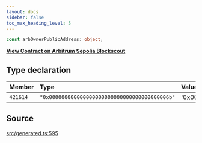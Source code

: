 ```yaml
---
layout: docs
sidebar: false
toc_max_heading_level: 5
---
```


```ts
const arbOwnerPublicAddress: object;
```

[**View Contract on Arbitrum Sepolia Blockscout**](https://sepolia-explorer.arbitrum.io/address/0x000000000000000000000000000000000000006b)

## Type declaration

| Member   | Type                                           | Value                                        |
| :------- | :--------------------------------------------- | :------------------------------------------- |
| `421614` | `"0x000000000000000000000000000000000000006b"` | '0x000000000000000000000000000000000000006b' |

## Source

[src/generated.ts:595](https://github.com/OffchainLabs/arbitrum-orbit-sdk/blob/cfcbd32d6879cf7817a33b24f062a0fd879ea257/src/generated.ts#L595)
